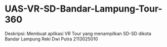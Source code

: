 # UAS-VR-SD-Bandar-Lampung-Tour-360

Deskripsi: Membuat aplikasi VR Tour yang menampilkan SD-SD dikota Bandar Lampung
Reki Dwi Putra 2113025010
